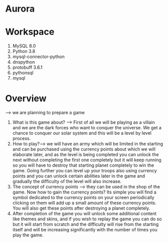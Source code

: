 # Aurora

# Workspace
1. MySQL 8.0
2. Python 3.8
3. mysql-connector-python
4. dnspython
5. protobuff 3.6.1
6. pythonsql
7. mysql



# Overview
--> we are planning to prepare a game
1. What is this game about? --> First of all we will be playing as a villain and we are the dark forces who want to conquer the universe. We get a chance to conquer our solar system and this will be a level by level process.
2. How to play?--> we will have an army which will be limited in the starting and can be purchased using the currency points about which we will elaborate later, and as the level is being completed you can unlock the next without completing the first one completely but it will keep running so you will have to destroy that starting planet completely to win the game. Going further you can level up your troops also using currency points and you can unlock certain abilities later in the game and gradually the difficulty of the level will also increase.
3. The concept of currency points --> they can be used in the shop of the game. Now how to gain the currency points? Its simple you will find a symbol dedicated to the currency points on your screen periodically clicking on them will add up a small amount of these currency points. You will also get these points after destroying a planet completely.
4. After completion of the game you will unlock some additional content like themes and skins, and if you wish to replay the game you can do so but it will start from scratch and the difficulty will rise from the starting itself and will be increasing significantly with the number of times you play the game.